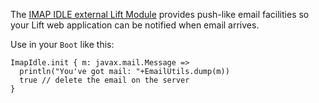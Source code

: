 The [IMAP IDLE external Lift Module](https://github.com/d6y/liftmodules-imap-idle) provides push-like email facilities so your Lift web application can be notified when email arrives.

Use in your `Boot` like this:

    ImapIdle.init { m: javax.mail.Message => 
      println("You've got mail: "+EmailUtils.dump(m))
      true // delete the email on the server
    }
